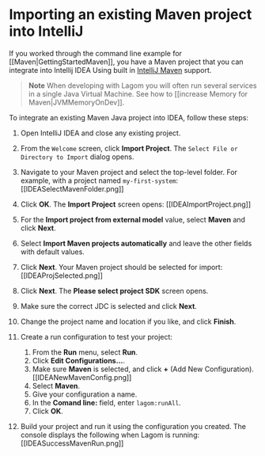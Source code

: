 # Importing an existing Maven project into IntelliJ

If you worked through the command line example for [[Maven|GettingStartedMaven]], you have a Maven project that you can integrate into Intellij IDEA Using built in [IntelliJ Maven](https://www.jetbrains.com/help/idea/2016.3/getting-started-with-maven.html) support.

> **Note** When developing with Lagom you will often run several services in a single Java Virtual Machine. See how to [[increase Memory for Maven|JVMMemoryOnDev]].

To integrate an existing Maven Java project into IDEA, follow these steps:

1. Open IntelliJ IDEA and close any existing project.

1. From the `Welcome` screen, click **Import Project**.
    The `Select File or Directory to Import` dialog opens.
    
1. Navigate to your Maven project and select the top-level folder. For example, with a project named `my-first-system`:
    [[IDEASelectMavenFolder.png]]
    
1. Click **OK**.
    The **Import Project** screen opens:
    [[IDEAImportProject.png]]
    
1. For the **Import project from external model** value, select **Maven** and click **Next**.

1. Select **Import Maven projects automatically** and leave the other fields with default values.

1. Click **Next**.
    Your Maven project should be selected for import:
    [[IDEAProjSelected.png]]
    
1. Click **Next**.
    The **Please select project SDK** screen opens.
    
1. Make sure the correct JDC is selected and click **Next**.

1. Change the project name and location if you like, and click **Finish**.

1. Create a run configuration to test your project:

    1. From the **Run** menu, select **Run**.
    1. Click **Edit Configurations...**.
    1. Make sure **Maven** is selected, and click **+** (Add New Configuration).
    [[IDEANewMavenConfig.png]]
    1. Select **Maven**.
    1. Give your configuration a name.
    1. In the **Comand line:** field, enter `lagom:runAll`.
    1. Click **OK**.
    
1. Build your project and run it using the configuration you created. 
    The console displays the following when Lagom is running:
    [[IDEASuccessMavenRun.png]]





